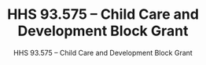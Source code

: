 ---
layout: resources-landing
title: "HHS 93.575 &ndash; Child Care and Development Block Grant"
subtitle: "HHS 93.575 &ndash; Child Care and Development Block Grant"
doc-link: ../assets/files/HHS 93.575-Child Care and Development Block Grant ADD2.pdf
filters: federal-financial-assistance compliance-supplement 2021
fiscal_year: 2021
---